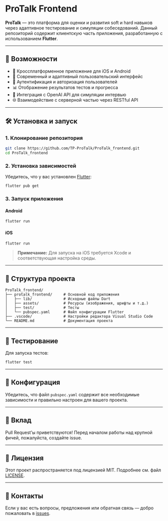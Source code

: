 # ProTalk Frontend

**ProTalk** — это платформа для оценки и развития soft и hard навыков через адаптивное тестирование и симуляции собеседований. Данный репозиторий содержит клиентскую часть приложения, разработанную с использованием **Flutter**.

---

## 🚀 Возможности

- 📱 Кроссплатформенное приложение для iOS и Android
- 🎨 Современный и адаптивный пользовательский интерфейс
- 🔐 Аутентификация и авторизация пользователей
- 📊 Отображение результатов тестов и прогресса
- 🧠 Интеграция с OpenAI API для симуляции интервью
- 🌐 Взаимодействие с серверной частью через RESTful API

---

## 🛠️ Установка и запуск

### 1. Клонирование репозитория

```bash
git clone https://github.com/TP-ProTalk/ProTalk_frontend.git
cd ProTalk_frontend
```

### 2. Установка зависимостей

Убедитесь, что у вас установлен [Flutter](https://flutter.dev/docs/get-started/install):

```bash
flutter pub get
```

### 3. Запуск приложения

#### Android

```bash
flutter run
```

#### iOS

```bash
flutter run
```

> **Примечание:** Для запуска на iOS требуется Xcode и соответствующая настройка среды.

---

## 📂 Структура проекта

```
ProTalk_frontend/
├── protalk_frontend/     # Основной код приложения
│   ├── lib/              # Исходные файлы Dart
│   ├── assets/           # Ресурсы (изображения, шрифты и т.д.)
│   ├── test/             # Тесты
│   └── pubspec.yaml      # Файл конфигурации Flutter
├── .vscode/              # Настройки редактора Visual Studio Code
└── README.md             # Документация проекта
```

---

## 🧪 Тестирование

Для запуска тестов:

```bash
flutter test
```

---

## 🔧 Конфигурация

Убедитесь, что файл `pubspec.yaml` содержит все необходимые зависимости и правильно настроен для вашего проекта.

---

## 🤝 Вклад

Pull Request'ы приветствуются! Перед началом работы над крупной фичей, пожалуйста, создайте issue.

---

## 📜 Лицензия

Этот проект распространяется под лицензией MIT. Подробнее см. файл [LICENSE](LICENSE).

---

## 📧 Контакты

Если у вас есть вопросы, предложения или обратная связь — добро пожаловать в [issues](https://github.com/TP-ProTalk/ProTalk_frontend/issues).
